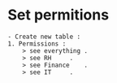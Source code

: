 # Set permitions

	- Create new table :
	1. Permissions :
		> see everything .
		> see RH	 .
		> see Finance	 .
		> see IT	 .
